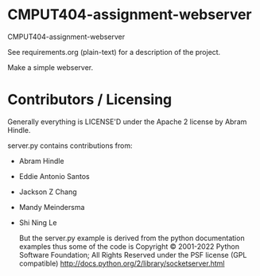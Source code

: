 # CMPUT404-assignment-webserver

CMPUT404-assignment-webserver

See requirements.org (plain-text) for a description of the project.

Make a simple webserver.

# Contributors / Licensing

Generally everything is LICENSE'D under the Apache 2 license by Abram Hindle.

server.py contains contributions from:

- Abram Hindle
- Eddie Antonio Santos
- Jackson Z Chang
- Mandy Meindersma
- Shi Ning Le

  But the server.py example is derived from the python documentation
  examples thus some of the code is Copyright © 2001-2022 Python
  Software Foundation; All Rights Reserved under the PSF license (GPL
  compatible) http://docs.python.org/2/library/socketserver.html

